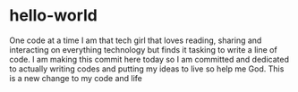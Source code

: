 # hello-world
One code at a time
I am that tech girl that loves reading, sharing and interacting on everything technology but finds it tasking to write a line of code. I am making this commit here today so I am committed and dedicated to actually writing codes and putting my ideas to live so help me God.
This is a new change to my code and life
